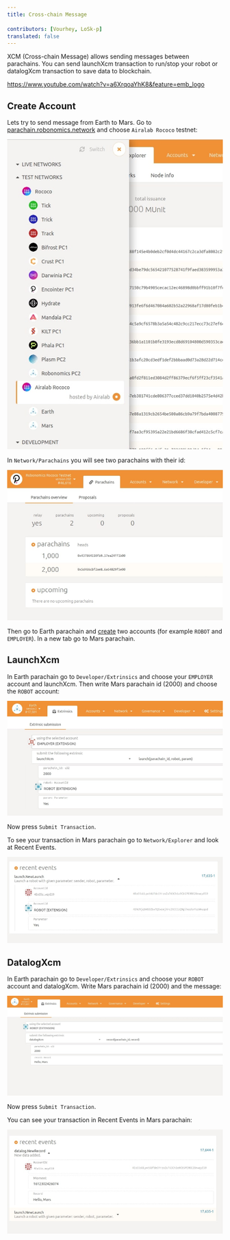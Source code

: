 ```yaml
---
title: Cross-chain Message 
 
contributors: [Vourhey, LoSk-p]
translated: false
---
```


XCM (Cross-chain Message) allows sending messages between parachains. You can send launchXcm transaction to run/stop your robot or datalogXcm transaction to save data to blockchain.

https://www.youtube.com/watch?v=a6XrqoaYhK8&feature=emb_logo

## Create Account

Lets try to send message from Earth to Mars.
Go to [parachain.robonomics.network](https://parachain.robonomics.network/#/explorer) and choose `Airalab Rococo` testnet:

![testnets](../images/cross-chain/testnet.jpg)

In `Network/Parachains` you will see two parachains with their id:

![ids](../images/cross-chain/Parachains_id.jpg)

Then go to Earth parachain and [create](https://wiki.robonomics.network/docs/create-account-in-dapp/) two accounts (for example `ROBOT` and `EMPLOYER`). In a new tab go to Mars parachain.

## LaunchXcm

In Earth parachain go to `Developer/Extrinsics` and choose your `EMPLOYER` account and launchXcm. Then write Mars parachain id (2000) and choose the `ROBOT` account:

![launch](../images/cross-chain/launch.jpg)

Now press `Submit Transaction`.

To see your transaction in Mars parachain go to `Network/Explorer` and look at Recent Events.

![recent_launch](../images/cross-chain/recent_launch.jpg)

## DatalogXcm

In Earth parachain go to `Developer/Extrinsics` and choose your `ROBOT` account and datalogXcm. Write Mars parachain id (2000) and the message:

![datalog](../images/cross-chain/datalog.jpg)

Now press `Submit Transaction`.

You can see your transaction in Recent Events in Mars parachain:

![recent_datalog](../images/cross-chain/recent_datalog.jpg)



